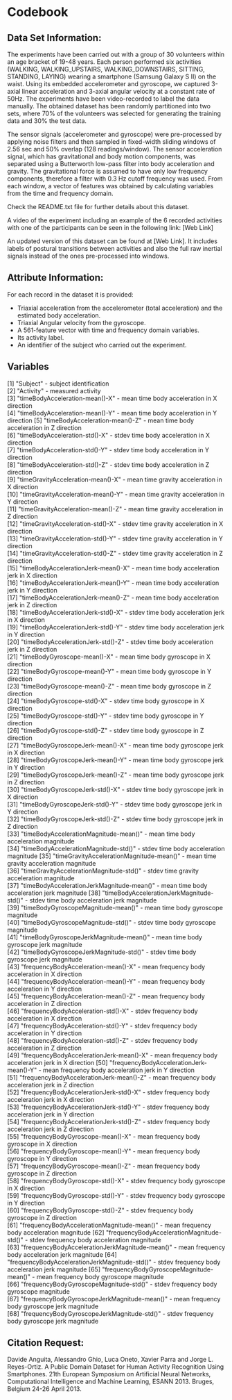 # Codebook

## Data Set Information:

The experiments have been carried out with a group of 30 volunteers within an age bracket of 19-48 years. Each person performed six activities (WALKING, WALKING_UPSTAIRS, WALKING_DOWNSTAIRS, SITTING, STANDING, LAYING) wearing a smartphone (Samsung Galaxy S II) on the waist. Using its embedded accelerometer and gyroscope, we captured 3-axial linear acceleration and 3-axial angular velocity at a constant rate of 50Hz. The experiments have been video-recorded to label the data manually. The obtained dataset has been randomly partitioned into two sets, where 70% of the volunteers was selected for generating the training data and 30% the test data. 

The sensor signals (accelerometer and gyroscope) were pre-processed by applying noise filters and then sampled in fixed-width sliding windows of 2.56 sec and 50% overlap (128 readings/window). The sensor acceleration signal, which has gravitational and body motion components, was separated using a Butterworth low-pass filter into body acceleration and gravity. The gravitational force is assumed to have only low frequency components, therefore a filter with 0.3 Hz cutoff frequency was used. From each window, a vector of features was obtained by calculating variables from the time and frequency domain.

Check the README.txt file for further details about this dataset. 

A video of the experiment including an example of the 6 recorded activities with one of the participants can be seen in the following link: [Web Link]

An updated version of this dataset can be found at [Web Link]. It includes labels of postural transitions between activities and also the full raw inertial signals instead of the ones pre-processed into windows.

## Attribute Information:

For each record in the dataset it is provided: 
- Triaxial acceleration from the accelerometer (total acceleration) and the estimated body acceleration. 
- Triaxial Angular velocity from the gyroscope. 
- A 561-feature vector with time and frequency domain variables. 
- Its activity label. 
- An identifier of the subject who carried out the experiment.

## Variables

 [1] "Subject" - subject identification                                      
 [2] "Activity" - measured activity                      
 [3] "timeBodyAcceleration-mean()-X" - mean time body acceleration in X direction                  
 [4] "timeBodyAcceleration-mean()-Y" - mean time body acceleration in Y direction
 [5] "timeBodyAcceleration-mean()-Z" - mean time body acceleration in Z direction                 
 [6] "timeBodyAcceleration-std()-X" - stdev time body acceleration in X direction                  
 [7] "timeBodyAcceleration-std()-Y" - stdev time body acceleration in Y direction                  
 [8] "timeBodyAcceleration-std()-Z" - stdev time body acceleration in Z direction                  
 [9] "timeGravityAcceleration-mean()-X"  - mean time gravity acceleration in X direction            
[10] "timeGravityAcceleration-mean()-Y"  - mean time gravity acceleration in Y direction              
[11] "timeGravityAcceleration-mean()-Z"  - mean time gravity acceleration in Z direction             
[12] "timeGravityAcceleration-std()-X" - stdev time gravity acceleration in X direction              
[13] "timeGravityAcceleration-std()-Y" - stdev time gravity acceleration in Y direction              
[14] "timeGravityAcceleration-std()-Z" - stdev time gravity acceleration in Z direction              
[15] "timeBodyAccelerationJerk-mean()-X" - mean time body acceleration jerk in X direction             
[16] "timeBodyAccelerationJerk-mean()-Y" - mean time body acceleration jerk in Y direction             
[17] "timeBodyAccelerationJerk-mean()-Z" - mean time body acceleration jerk in Z direction             
[18] "timeBodyAccelerationJerk-std()-X" - stdev time body acceleration jerk in X direction             
[19] "timeBodyAccelerationJerk-std()-Y" - stdev time body acceleration jerk in Y direction              
[20] "timeBodyAccelerationJerk-std()-Z" - stdev time body acceleration jerk in Z direction              
[21] "timeBodyGyroscope-mean()-X" - mean time body gyroscope in X direction                   
[22] "timeBodyGyroscope-mean()-Y" - mean time body gyroscope in Y direction                    
[23] "timeBodyGyroscope-mean()-Z" - mean time body gyroscope in Z direction                    
[24] "timeBodyGyroscope-std()-X" - stdev time body gyroscope in X direction                     
[25] "timeBodyGyroscope-std()-Y" - stdev time body gyroscope in Y direction                     
[26] "timeBodyGyroscope-std()-Z" - stdev time body gyroscope in Z direction                     
[27] "timeBodyGyroscopeJerk-mean()-X" - mean time body gyroscope jerk in X direction                
[28] "timeBodyGyroscopeJerk-mean()-Y" - mean time body gyroscope jerk in Y direction                
[29] "timeBodyGyroscopeJerk-mean()-Z" - mean time body gyroscope jerk in Z direction                
[30] "timeBodyGyroscopeJerk-std()-X" - stdev time body gyroscope jerk in X direction                  
[31] "timeBodyGyroscopeJerk-std()-Y" - stdev time body gyroscope jerk in Y direction                 
[32] "timeBodyGyroscopeJerk-std()-Z" - stdev time body gyroscope jerk in Z direction                 
[33] "timeBodyAccelerationMagnitude-mean()" - mean time body acceleration magnitude     
[34] "timeBodyAccelerationMagnitude-std()" - stdev time body acceleration magnitude
[35] "timeGravityAccelerationMagnitude-mean()" - mean time gravity acceleration magnitude       
[36] "timeGravityAccelerationMagnitude-std()" - stdev time gravity acceleration magnitude        
[37] "timeBodyAccelerationJerkMagnitude-mean()" - mean time body acceleration jerk magnitude 
[38] "timeBodyAccelerationJerkMagnitude-std()" - stdev time body acceleration jerk magnitude   
[39] "timeBodyGyroscopeMagnitude-mean()" - mean time body gyroscope magnitude             
[40] "timeBodyGyroscopeMagnitude-std()" - stdev time body gyroscope magnitude              
[41] "timeBodyGyroscopeJerkMagnitude-mean()" - mean time body gyroscope jerk magnitude        
[42] "timeBodyGyroscopeJerkMagnitude-std()" - stdev time body gyroscope jerk magnitude         
[43] "frequencyBodyAcceleration-mean()-X" - mean frequency body acceleration in X direction                 
[44] "frequencyBodyAcceleration-mean()-Y" - mean frequency body acceleration in Y direction            
[45] "frequencyBodyAcceleration-mean()-Z" - mean frequency body acceleration in Z direction           
[46] "frequencyBodyAcceleration-std()-X" - stdev frequency body acceleration in X direction            
[47] "frequencyBodyAcceleration-std()-Y" - stdev frequency body acceleration in Y direction             
[48] "frequencyBodyAcceleration-std()-Z" - stdev frequency body acceleration in Z direction             
[49] "frequencyBodyAccelerationJerk-mean()-X" - mean frequency body acceleration jerk in X direction
[50] "frequencyBodyAccelerationJerk-mean()-Y" - mean frequency body acceleration jerk in Y direction        
[51] "frequencyBodyAccelerationJerk-mean()-Z" - mean frequency body acceleration jerk in Z direction     
[52] "frequencyBodyAccelerationJerk-std()-X" - stdev frequency body acceleration jerk in X direction         
[53] "frequencyBodyAccelerationJerk-std()-Y" - stdev frequency body acceleration jerk in Y direction         
[54] "frequencyBodyAccelerationJerk-std()-Z" - stdev frequency body acceleration jerk in Z direction         
[55] "frequencyBodyGyroscope-mean()-X" - mean frequency body gyroscope in X direction               
[56] "frequencyBodyGyroscope-mean()-Y" - mean frequency body gyroscope in Y direction               
[57] "frequencyBodyGyroscope-mean()-Z" - mean frequency body gyroscope in Z direction              
[58] "frequencyBodyGyroscope-std()-X" - stdev frequency body gyroscope in X direction               
[59] "frequencyBodyGyroscope-std()-Y" - stdev frequency body gyroscope in Y direction                
[60] "frequencyBodyGyroscope-std()-Z" - stdev frequency body gyroscope in Z direction                
[61] "frequencyBodyAccelerationMagnitude-mean()" - mean frequency body acceleration magnitude
[62] "frequencyBodyAccelerationMagnitude-std()" - stdev frequency body acceleration magnitude      
[63] "frequencyBodyAccelerationJerkMagnitude-mean()" - mean frequency body acceleration jerk magnitude
[64] "frequencyBodyAccelerationJerkMagnitude-std()" - stdev frequency body acceleration jerk magnitude
[65] "frequencyBodyGyroscopeMagnitude-mean()" - mean frequency body gyroscope magnitude       
[66] "frequencyBodyGyroscopeMagnitude-std()" - stdev frequency body gyroscope magnitude        
[67] "frequencyBodyGyroscopeJerkMagnitude-mean()" - mean frequency body gyroscope jerk magnitude   
[68] "frequencyBodyGyroscopeJerkMagnitude-std()" - stdev frequency body gyroscope jerk magnitude

## Citation Request:

Davide Anguita, Alessandro Ghio, Luca Oneto, Xavier Parra and Jorge L. Reyes-Ortiz. A Public Domain Dataset for Human Activity Recognition Using Smartphones. 21th European Symposium on Artificial Neural Networks, Computational Intelligence and Machine Learning, ESANN 2013. Bruges, Belgium 24-26 April 2013.
